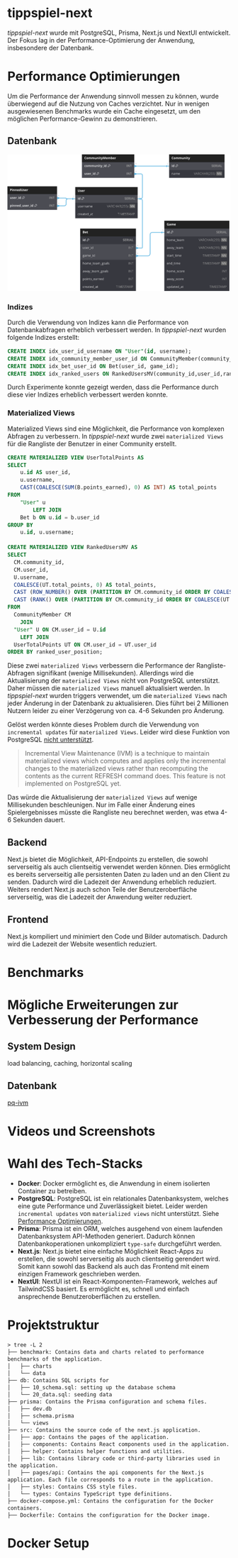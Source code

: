 # tippspiel-next

_tippspiel-next_ wurde mit PostgreSQL, Prisma, Next.js und NextUI entwickelt.
Der Fokus lag in der Performance-Optimierung der Anwendung, insbesondere der
Datenbank.

# Performance Optimierungen

Um die Performance der Anwendung sinnvoll messen zu können, wurde überwiegend auf die
Nutzung von Caches verzichtet. Nur in wenigen ausgewiesenen Benchmarks wurde ein Cache
eingesetzt, um den möglichen Performance-Gewinn zu demonstrieren.

## Datenbank
![db-schema](./db/db-schema.svg)

### Indizes
Durch die Verwendung von Indizes kann die Performance von Datenbankabfragen erheblich
verbessert werden. In _tippspiel-next_ wurden folgende Indizes erstellt:
```sql
CREATE INDEX idx_user_id_username ON "User"(id, username);
CREATE INDEX idx_community_member_user_id ON CommunityMember(community_id, user_id);
CREATE INDEX idx_bet_user_id ON Bet(user_id, game_id);
CREATE INDEX idx_ranked_users ON RankedUsersMV(community_id,user_id,ranked_user_position);
```
Durch Experimente konnte gezeigt werden, dass die Performance durch diese vier
Indizes erheblich verbessert werden konnte.

### Materialized Views
Materialized Views sind eine Möglichkeit, die Performance von komplexen Abfragen zu
verbessern. In _tippspiel-next_ wurde zwei `materialized Views` für die Rangliste 
der Benutzer in einer Community erstellt.
```sql
CREATE MATERIALIZED VIEW UserTotalPoints AS
SELECT
    u.id AS user_id,
    u.username,
    CAST(COALESCE(SUM(B.points_earned), 0) AS INT) AS total_points
FROM
    "User" u
        LEFT JOIN
    Bet b ON u.id = b.user_id
GROUP BY
    u.id, u.username;

CREATE MATERIALIZED VIEW RankedUsersMV AS
SELECT
  CM.community_id,
  CM.user_id,
  U.username,
  COALESCE(UT.total_points, 0) AS total_points,
  CAST (ROW_NUMBER() OVER (PARTITION BY CM.community_id ORDER BY COALESCE(UT.total_points, 0) DESC, U.created_at, U.username) AS INT) AS ranked_user_position,
  CAST (RANK() OVER (PARTITION BY CM.community_id ORDER BY COALESCE(UT.total_points, 0) DESC, U.created_at) AS INT) AS rank
FROM
  CommunityMember CM
    JOIN
  "User" U ON CM.user_id = U.id
    LEFT JOIN
  UserTotalPoints UT ON CM.user_id = UT.user_id
ORDER BY ranked_user_position;
```
Diese zwei `materialized Views` verbessern die Performance der Rangliste-Abfragen 
signifikant (wenige Millisekunden). Allerdings wird die Aktualisierung der `materialized Views` nicht von
PostgreSQL unterstützt. Daher müssen die `materialized Views` manuell aktualisiert
werden. In _tippspiel-next_ wurden triggers verwendet, um die `materialized Views`
nach jeder Änderung in der Datenbank zu aktualisieren. Dies führt bei 2 Millionen Nutzern
leider zu einer Verzögerung von ca. 4-6 Sekunden pro Änderung. 

Gelöst werden könnte dieses Problem durch die Verwendung von `incremental updates` für
`materialized Views`. Leider wird diese Funktion von PostgreSQL [nicht unterstützt](https://wiki.postgresql.org/wiki/Incremental_View_Maintenance).
> Incremental View Maintenance (IVM) is a technique to maintain materialized views which computes and applies only the incremental changes to the materialized views rather than recomputing the contents as the current REFRESH command does. This feature is not implemented on PostgreSQL yet.

Das würde die Aktualisierung der `materialized Views` auf wenige Millisekunden beschleunigen.
Nur im Falle einer Änderung eines Spielergebnisses müsste die Rangliste neu berechnet werden, was etwa 4-6 Sekunden dauert.

## Backend

Next.js bietet die Möglichkeit, API-Endpoints zu erstellen, die sowohl serverseitig als
auch clientseitig verwendet werden können. Dies ermöglicht es bereits serverseitig 
alle persistenten Daten zu laden und an den Client zu senden. Dadurch wird die
Ladezeit der Anwendung erheblich reduziert. Weiters rendert Next.js auch schon Teile
der Benutzeroberfläche serverseitig, was die Ladezeit der Anwendung weiter reduziert.
## Frontend

Next.js kompiliert und minimiert den Code und Bilder automatisch. Dadurch wird die Ladezeit der
Website wesentlich reduziert.


# Benchmarks

# Mögliche Erweiterungen zur Verbesserung der Performance

## System Design
load balancing, caching, horizontal scaling
## Datenbank
[pq-ivm](https://github.com/sraoss/pg_ivm)

# Videos und Screenshots

# Wahl des Tech-Stacks

- **Docker**: Docker ermöglicht es, die Anwendung in einem isolierten Container zu
  betreiben.
- **PostgreSQL**: PostgreSQL ist ein relationales Datenbanksystem, welches eine gute
  Performance und Zuverlässigkeit bietet. Leider werden `incremental updates` von
  `materialized views` nicht unterstützt.
  Siehe [Performance Optimierungen](#performance-optimierungen).
- **Prisma**: Prisma ist ein ORM, welches ausgehend von einem laufenden
  Datenbanksystem API-Methoden generiert. Dadurch können Datenbankoperationen
  unkompliziert `type-safe` durchgeführt werden.
- **Next.js**: Next.js bietet eine einfache Möglichkeit React-Apps zu erstellen, die
  sowohl serverseitig als auch clientseitig gerendert wird. Somit kann sowohl das
  Backend als auch das Frontend mit einem einzigen Framework geschrieben werden.
- **NextUI**: NextUI ist ein React-Komponenten-Framework, welches auf TailwindCSS
  basiert. Es ermöglicht es, schnell und einfach ansprechende Benutzeroberflächen zu
  erstellen.

# Projektstruktur

```
> tree -L 2
├── benchmark: Contains data and charts related to performance benchmarks of the application.
│   ├── charts
│   └── data
├── db: Contains SQL scripts for
│   ├── 10_schema.sql: setting up the database schema
│   └── 20_data.sql: seeding data
├── prisma: Contains the Prisma configuration and schema files.
│   ├── dev.db
│   ├── schema.prisma
│   └── views
├── src: Contains the source code of the next.js application. 
│   ├── app: Contains the pages of the application.
│   ├── components: Contains React components used in the application.
│   ├── helper: Contains helper functions and utilities.
│   ├── lib: Contains library code or third-party libraries used in the application.
│   ├── pages/api: Contains the api components for the Next.js application. Each file corresponds to a route in the application.
│   ├── styles: Contains CSS style files.
│   └── types: Contains TypeScript type definitions.
├── docker-compose.yml: Contains the configuration for the Docker containers.
├── Dockerfile: Contains the configuration for the Docker image.
```

# Docker Setup
